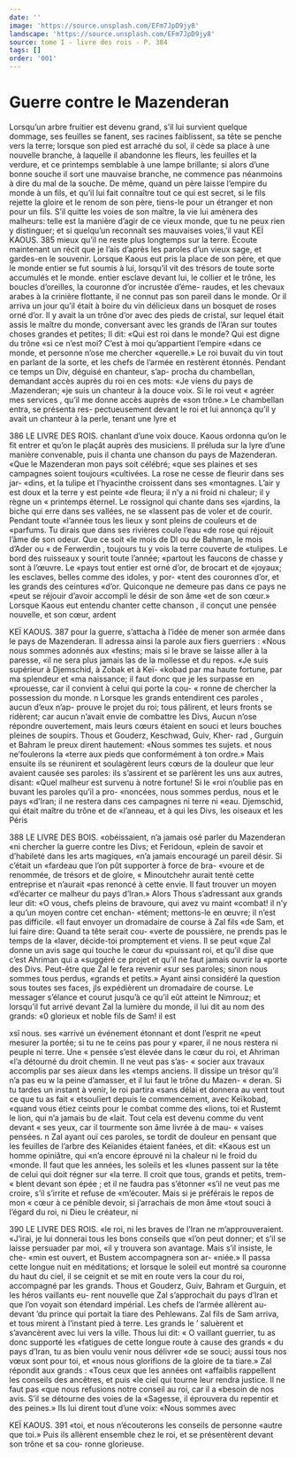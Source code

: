 ```yaml
---
date: ''
image: 'https://source.unsplash.com/EFm7JpD9jy8'
landscape: 'https://source.unsplash.com/EFm7JpD9jy8'
source: tome I - livre des rois - P. 384
tags: []
order: '001'
---
```


# Guerre contre le Mazenderan

Lorsqu’un arbre fruitier est devenu grand, s’il lui
survient quelque dommage, ses feuilles se fanent, ses racines faiblissent, sa tête se penche vers la terre; lorsque son pied est arraché du sol, il cède sa place
à une nouvelle branche, à laquelle il abandonne les fleurs, les feuilles et la verdure, et ce printemps semblable à une lampe brillante; si alors d’une bonne souche il sort une mauvaise branche, ne commence pas néanmoins à dire du mal de la souche. De même, quand un père laisse l’empire du monde à un fils, et qu’il lui fait connaître tout ce
qui est secret, si le fils rejette la gloire et le renom de son père, tiens-le pour un étranger et non pour
un fils. S’il quitte les voies de son maître, la vie lui amènera des malheurs: telle est la manière d’agir de
ce vieux monde, que tu ne peux rien y distinguer; et si quelqu’un reconnaît ses mauvaises voies,’il vaut
KEÏ KAOUS. 385 mieux qu’il ne reste plus longtemps sur la terre.
Écoute maintenant un récit que je l’ais d’après les paroles d’un vieux sage, et gardes-en le souvenir.
Lorsque Kaous eut pris la place de son père, et que le monde entier se fut soumis à lui, lorsqu’il
vit des trésors de toute sorte accumulés et le monde. entier esclave devant lui, le collier et le trône, les boucles d’oreilles, la couronne d’or incrustée d’éme-
raudes, et les chevaux arabes à la crinière flottante,
il ne connut pas son pareil dans le monde. Or il arriva un jour qu’il était à boire du vin délicieux
dans un bosquet de roses orné d’or. Il y avait la un
trône d’or avec des pieds de cristal, sur lequel était
assis le maître du monde, conversant avec les grands de l’Aran sur toutes choses grandes et petites; Il dit: «Qui est roi dans le monde? Qui est digne du trône «si ce n’est moi? C’est à moi qu’appartient l’empire
«dans ce monde, et personne n’ose me chercher «querelle.» Le roi buvait du vin tout en parlant de la sorte, et les chefs de l’armée en restèrent étonnés.
Pendant ce temps un Div, déguisé en chanteur, s’ap- procha du chambellan, demandant accès auprès du roi en ces mots: «Je viens du pays de .Mazenderan; «je suis un chanteur à la douce voix. Si le roi veut « agréer mes services , qu’il me donne accès auprès de
«son trône.» Le chambellan entra, se présenta res- pectueusement devant le roi et lui annonça qu’il y avait un chanteur à la perle, tenant une lyre et

386 LE LIVRE DES ROIS. chanlant d’une voix douce. Kaous ordonna qu’on le
fit entrer et qu’on le plaçât auprès des musiciens.
Il préluda sur la lyre d’une manière convenable,
puis il chanta une chanson du pays de Mazenderan.
«Que le Mazenderan mon pays soit célébré;
«que ses plaines et ses campagnes soient toujours «cultivées. La rose ne cesse de fleurir dans ses jar- «dins, et la tulipe et l’hyacinthe croissent dans ses «montagnes. L’air y est doux et la terre y est peinte
«de fleura; il n’y a ni froid ni chaleur; il y règne un
« printemps éternel. Le rossignol qui chante dans ses «jardins, la biche qui erre dans ses vallées, ne se «lassent pas de voler et de courir. Pendant toute «l’année tous les lieux y sont pleins de couleurs et de «parfums. Tu dirais que dans ses rivières coule l’eau
«de rose qui réjouit l’âme de son odeur. Que ce soit
«le mois de Dl ou de Bahman, le mois d’Ader ou
« de Ferwerdin , toujours tu y vois la terre couverte de «tulipes. Le bord des ruisseaux y sourit toute l’année; «partout les faucons de chasse y sont à l’œuvre. Le «pays tout entier est orné d’or, de brocart et de «joyaux; les esclaves, belles comme des idoles, y por- «tent des couronnes d’or, et les grands des ceintures «d’or. Quiconque ne demeure pas dans ce pays ne «peut se réjouir d’avoir accompli le désir de son âme
«et de son cœur.»
Lorsque Kaous eut entendu chanter cette chanson , il conçut une pensée nouvelle, et son cœur, ardent

KEÏ KAOUS. 387 pour la guerre, s’attacha à l’idée de mener son armée
dans le pays de Mazenderan. Il adressa ainsi la parole aux fiers guerriers : «Nous nous sommes adonnés aux «festins; mais si le brave se laisse aller à la paresse, «il ne sera plus jamais las de la mollesse et du repos. «Je suis supérieur à Djemschid, à Zobak et à Keï-
«kobad par ma haute fortune, par ma splendeur et «ma naissance; il faut donc que je les surpasse en «prouesse, car il convient à celui qui porte la cou-
« ronne de chercher la possession du monde. n Lorsque les grands entendirent ces paroles , aucun d’eux n’ap- prouve le projet du roi; tous pâlirent, et leurs fronts se ridèrent; car aucun n’avait envie de combattre les Divs, Aucun n’ose répondre ouvertement, mais leurs cœurs étaient en souci et leurs bouches pleines de soupirs. Thous et Gouderz, Keschwad, Guiv, Kher- rad , Gurguin et Bahram le preux dirent hautement: «Nous sommes tes sujets. et nous ne’foulerons la «terre aux pieds que conformément à ton ordre.»
Mais ensuite ils se réunirent et soulagèrent leurs cœurs de la douleur que leur avaient causée ses paroles: ils s’assirent et se parlèrent les uns aux autres, disant: «Quel malheur est survenu à notre fortune! Si le «roi n’oublie pas en buvant les paroles qu’il a pro- «noncées, nous sommes perdus, nous et le pays «d’Iran; il ne restera dans ces campagnes ni terre ni «eau. Djemschid, qui était maître du trône et de «l’anneau, et à qui les Divs, les oiseaux et les Péris

388 LE LIVRE DES BOIS. «obéissaient, n’a jamais osé parler du Mazenderan
«ni chercher la guerre contre les Divs; et Feridoun, «plein de savoir et d’habileté dans les arts magiques,
«n’a jamais encouragé un pareil désir. Si c’était un
«fardeau que l’on pût supporter à force de bra- «voure et de renommée, de trésors et de gloire,
« Minoutchehr aurait tenté cette entreprise et n’aurait «pas renoncé à cette envie. Il faut trouver un moyen «d’écarter ce malheur du pays d’Iran.»
Alors Thous s’adressant aux grands leur dit: «O vous, chefs pleins de bravoure, qui avez vu maint «combat! il n’y a qu’un moyen contre cet enchan- «tément; mettons-le en œuvre; il n’est pas difficile.
«Il faut envoyer un dromadaire de course à Zal fils «de Sam, et lui faire dire: Quand ta tête serait cou- «verte de poussière, ne prends pas le temps de la «laver, décide-toi promptement et viens. Il se peut «que Zal donne un avis sage qui touche le cœur du «puissant roi, et qu’il dise que c’est Ahriman qui a «suggéré ce projet et qu’il ne faut jamais ouvrir la
«porte des Divs. Peut-être que Zal le fera revenir «sur ses paroles; sinon nous sommes tous perdus, «grands et petits.» Ayant ainsi considéré la question
sous toutes ses faces, jls expédièrent un dromadaire de course. Le messager s’élance et courut jusqu’à ce
qu’il eût atteint le Nimrouz; et lorsqu’il fut arrivé
devant Zal la lumière du monde, il lui dit au nom des grands: «0 glorieux et noble fils de Sam! il est

xsî nous. ses «arrivé un événement étonnant et dont l’esprit ne
«peut mesurer la portée; si tu ne te ceins pas pour y
«parer, il ne nous restera ni peuple ni terre. Une « pensée s’est élevée dans le cœur du roi, et Ahriman
«l’a détourné du droit chemin. Il ne veut pas s’as-
« socier aux travaux accomplis par ses aïeux dans les «temps anciens. Il dissipe un trésor qu’il n’a pas eu
w la peine d’amasser, et il lui faut le trône du Mazen- « deran. Si tu tardes un instant à venir, le roi partira «sans délai et donnera au vent tout ce que tu as fait « etsoulïert depuis le commencement, avec Keïkobad, «quand vous étiez ceints pour le combat comme des «lions, toi et Rustemt le lion, qui n’a jamais bu de
«lait. Tout cela est devenu comme du vent devant « ses yeux, car il tourmente son âme livrée à de mau-
« vaises pensées. n
Zal ayant ouï ces paroles, se tordit de douleur en pensant que les feuilles de l’arbre des Keïanides étaient
fanées, et dit: «Kaous est un homme opiniâtre, qui
«n’a encore éprouvé ni la chaleur ni le froid du
«monde. Il faut que les années, les soleils et les
«lunes passent sur la tête de celui qui doit régner sur
«la terre. Il croit que tous, grands et petits, trem- « blent devant son épée ; et il ne faudra pas s’étonner
«s’il ne veut pas me croire, s’il s’irrite et refuse de «m’écouter. Mais si je préférais le repos de mon « cœur à ce pénible devoir, si j’arrachais de mon âme «tout souci à l’égard du roi, ni Dieu le créateur, ni

390 LE LIVRE DES ROIS.
«le roi, ni les braves de l’Iran ne m’approuveraient.
«J’irai, je lui donnerai tous les bons conseils que
«l’on peut donner; et s’il se laisse persuader par moi,
«il y trouvera son avantage. Mais s’il insiste, le che-
«min est ouvert, et Bustem accompagnera son ar- «niée.» Il passa cette longue nuit en méditations; et
lorsque le soleil eut montré sa couronne du haut du ciel, il se ceignit et se mit en route vers la cour du roi, accompagné par les grands. Thous et Gouderz, Guiv, Bahram et Gurguin, et les héros vaillants eu- rent nouvelle que Zal s’approchait du pays d’Iran
et que l’on voyait son étendard impérial. Les chefs de l’armée allèrent au-devant ’du prince qui portait
la tiare des Pehlewans. Zal fils de Sam arriva, et
tous mirent à l’instant pied à terre. Les grands le ’ saluèrent et s’avancèrent avec lui vers la ville. Thous
lui dit: « O vaillant guerrier, tu as donc supporté les «fatigues de cette longue route à cause des grands
« du pays d’Iran, tu as bien voulu venir nous délivrer
«de se souci; aussi tous nos vœux sont pour toi, et «nous nous glorifions de la gloire de ta tiare.» Zal répondit aux grands : «Tous ceux que les années ont «affaiblis rappellent les conseils des ancêtres, et puis «le ciel qui tourne leur rendra justice. Il ne faut pas «que nous refusions notre conseil au roi, car il a «besoin de nos avis. S’il se détourne des voies de la «Sagesse, il éprouvera du repentir et des peines.»
Ils lui dirent tout d’une voix: «Nous sommes avec

KEÏ KAOUS. 391 «toi, et nous n’écouterons les conseils de personne
«autre que toi.» Puis ils allèrent ensemble chez le roi, et se présentèrent devant son trône et sa cou-
ronne glorieuse.
